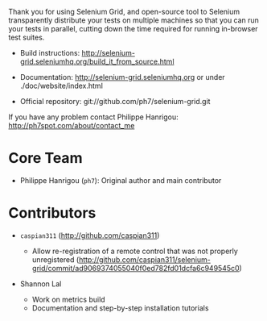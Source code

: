 Thank you for using Selenium Grid, and open-source tool to
Selenium transparently distribute your tests on multiple machines so
that you can run your tests in parallel, cutting down the time required
for running in-browser test suites.

 * Build instructions:
   http://selenium-grid.seleniumhq.org/build_it_from_source.html

 * Documentation: http://selenium-grid.seleniumhq.org or 
   under ./doc/website/index.html

 * Official repository: git://github.com/ph7/selenium-grid.git

If you have any problem contact Philippe Hanrigou:
http://ph7spot.com/about/contact_me

Core Team
=========

 * Philippe Hanrigou (`ph7`): Original author and main contributor

Contributors
============

 * `caspian311` (http://github.com/caspian311)
    - Allow re-registration of a remote control that was not
      properly unregistered (http://github.com/caspian311/selenium-grid/commit/ad9069374055040f0ed782fd01dcfa6c949545c0)

 * Shannon Lal
    - Work on metrics build
    - Documentation and step-by-step installation tutorials


